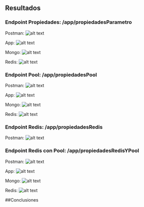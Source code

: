 ## Resultados 

### Endpoint Propiedades: /app/propiedadesParametro

Postman:
![alt text](<imgs/Endpoint Propiedades/EndpointPropieadesPostman.png>)

App:
![alt text](<imgs/Endpoint Propiedades/EndpointPropieadesApp.png>)

Mongo:
![alt text](<imgs/Endpoint Propiedades/EndpointPropieadesMongo.png>)

Redis:
![alt text](<imgs/Endpoint Propiedades/EndpointPropieadesRedis.png>)

### Endpoint Pool: /app/propiedadesPool

Postman:
![alt text](<imgs/Endpoint Propiedades con Pool/EndpointPoolPostman.png>)

App:
![alt text](<imgs/Endpoint Propiedades con Pool/EndpointPoolApp.png>)

Mongo:
![alt text](<imgs/Endpoint Propiedades con Pool/EndpointPoolMongo.png>)

Redis:
![alt text](<imgs/Endpoint Propiedades con Pool/EndpointPoolRedis.png>)

### Endpoint Redis: /app/propiedadesRedis
Postman:
![alt text](<imgs/Endpoint Propiedades con Redis/EndpointRedisPostman.png>)

### Endpoint Redis con Pool: /app/propiedadesRedisYPool

Postman:
![alt text](<imgs/Endpoint Redis Y Pool/EndpointPoolRedisPostman.png>)

App:
![alt text](<imgs/Endpoint Redis Y Pool/EndpointPoolRedisApp.png>)

Mongo:
![alt text](<imgs/Endpoint Redis Y Pool/EndpointPoolRedisMongo.png>)

Redis:
![alt text](<imgs/Endpoint Redis Y Pool/EndpointPoolRedis.png>)

##Conclusiones